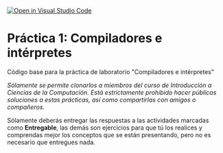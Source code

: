 [![Open in Visual Studio Code](https://classroom.github.com/assets/open-in-vscode-2e0aaae1b6195c2367325f4f02e2d04e9abb55f0b24a779b69b11b9e10269abc.svg)](https://classroom.github.com/online_ide?assignment_repo_id=15578615&assignment_repo_type=AssignmentRepo)
# Práctica 1: Compiladores e intérpretes

Código base para la práctica de laboratorio "Compiladores e intérpretes"

*Sólamente se permite clonarlos a miembros del curso de Introducción a Ciencias de la Computación.
Está estrictamente prohibido hacer públicas soluciones a estas prácticas, así como compartirlas con amigos o compañeros.*

Sólamente deberás entregar las respuestas a las actividades marcadas como **Entregable**, las demás son ejercicios para que tú los realices y comprendas mejor los conceptos que se están presentando, pero no es necesario que entregues nada.
